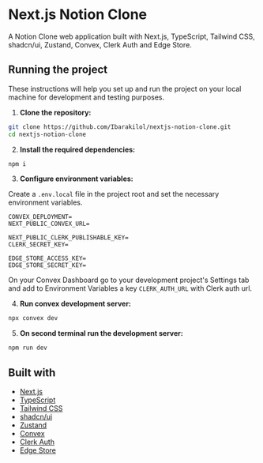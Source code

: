 # Next.js Notion Clone

A Notion Clone web application built with Next.js, TypeScript, Tailwind CSS, shadcn/ui, Zustand, Convex, Clerk Auth and Edge Store.

## Running the project

These instructions will help you set up and run the project on your local machine for development and testing purposes.

1. **Clone the repository:**

```bash
git clone https://github.com/Ibarakilol/nextjs-notion-clone.git
cd nextjs-notion-clone
```

2. **Install the required dependencies:**

```bash
npm i
```

3. **Configure environment variables:**

Create a `.env.local` file in the project root and set the necessary environment variables.

```
CONVEX_DEPLOYMENT=
NEXT_PUBLIC_CONVEX_URL=

NEXT_PUBLIC_CLERK_PUBLISHABLE_KEY=
CLERK_SECRET_KEY=

EDGE_STORE_ACCESS_KEY=
EDGE_STORE_SECRET_KEY=
```

On your Convex Dashboard go to your development project's Settings tab and add to Environment Variables a key `CLERK_AUTH_URL` with Clerk auth url.

4. **Run convex development server:**

```bash
npx convex dev
```

5. **On second terminal run the development server:**

```bash
npm run dev
```

## Built with

- [Next.js](https://nextjs.org/)
- [TypeScript](https://www.typescriptlang.org/)
- [Tailwind CSS](https://tailwindcss.com/)
- [shadcn/ui](https://ui.shadcn.com/)
- [Zustand](https://docs.pmnd.rs/zustand/getting-started/introduction)
- [Convex](https://convex.dev/)
- [Clerk Auth](https://clerk.com/)
- [Edge Store](https://edgestore.dev/)
